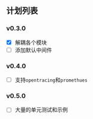 ## 计划列表

### v0.3.0

- [x] 解耦各个模块
- [ ] 添加默认中间件

### v0.4.0

- [ ] 支持`opentracing`和`promethues`

### v0.5.0

- [ ] 大量的单元测试和示例

